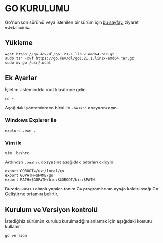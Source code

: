 # GO KURULUMU

Go'nun son sürümü veya istenilen bir sürüm için [bu sayfayı](https://go.dev/dl/) ziyaret edebilirsiniz. 

## Yükleme

```
wget https://go.dev/dl/go1.21.1.linux-amd64.tar.gz
sudo tar -xvf https://go.dev/dl/go1.21.1.linux-amd64.tar.gz
sudo mv go /usr/local
```

## Ek Ayarlar

İşletim sistemindeki root klasörüne gelin.

```
cd ~
```

Aşağıdaki yöntemlerden birisi ile `.bashrc` dosyasını açın.

### Windows Explorer ile

```
explorer.exe .
```

### Vim ile

```
vim .bashrc
```

Ardından `.bashrc` dosyasına aşağıdaki satırları ekleyin.

```
export GOROOT=/usr/local/go
export GOPATH=$HOME/go
export PATH=$GOPATH/bin:$GOROOT/bin:$PATH
```

Burada `GOPATH` olarak yapılan tanım Go programlarının ayağa kaldırılacağı Go Geliştirme ortamını belirtir.

## Kurulum ve Versiyon kontrolü

İstediğiniz sürümün kurulup kurulmadığını anlamak için aşağıdaki komutu kullanın.

```
go version
```